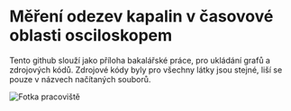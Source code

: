 # Měření odezev kapalin v časovové oblasti osciloskopem
Tento github slouží jako příloha bakalářské práce, pro ukládání grafů a zdrojových kódů.
Zdrojové kódy byly pro všechny látky jsou stejné, liší se pouze v názvech načítaných souborů.

![**Fotka pracoviště**](https://github.com/user-attachments/assets/a7181fcc-1503-403f-a51a-59341a427e6e)
